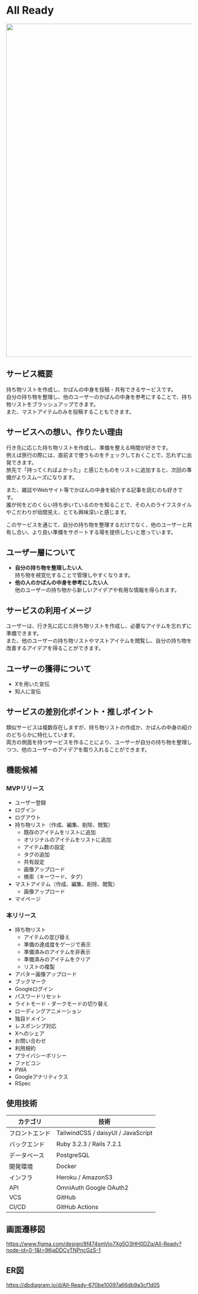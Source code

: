 # All Ready

<img src="https://www.allready.jp/assets/ogp-b4d87c539fa6e51863d052081489dc7407781bee9999e42efe21ecb3068db31a.png" width="900px" />

## サービス概要

持ち物リストを作成し、かばんの中身を投稿・共有できるサービスです。<br>
自分の持ち物を整理し、他のユーザーのかばんの中身を参考にすることで、持ち物リストをブラッシュアップできます。<br>
また、マストアイテムのみを投稿することもできます。

## サービスへの想い、作りたい理由

行き先に応じた持ち物リストを作成し、準備を整える時間が好きです。<br>
例えば旅行の際には、直前まで使うものをチェックしておくことで、忘れずに出発できます。<br>
旅先で「持ってくればよかった」と感じたものをリストに追加すると、次回の準備がよりスムーズになります。

また、雑誌やWebサイト等でかばんの中身を紹介する記事を読むのも好きです。<br>
誰が何をどのくらい持ち歩いているのかを知ることで、その人のライフスタイルやこだわりが垣間見え、とても興味深いと感じます。<br>

このサービスを通じて、自分の持ち物を整理するだけでなく、他のユーザーと共有し合い、より良い準備をサポートする場を提供したいと思っています。

## ユーザー層について

- **自分の持ち物を整理したい人**<br>
持ち物を視覚化することで管理しやすくなります。
- **他の人のかばんの中身を参考にしたい人**<br>
他のユーザーの持ち物から新しいアイデアや有用な情報を得られます。

## サービスの利用イメージ

ユーザーは、行き先に応じた持ち物リストを作成し、必要なアイテムを忘れずに準備できます。<br>
また、他のユーザーの持ち物リストやマストアイテムを閲覧し、自分の持ち物を改善するアイデアを得ることができます。

## ユーザーの獲得について

- Xを用いた宣伝
- 知人に宣伝

## サービスの差別化ポイント・推しポイント

類似サービスは複数存在しますが、持ち物リストの作成か、かばんの中身の紹介のどちらかに特化しています。<br>
両方の側面を持つサービスを作ることにより、ユーザーが自分の持ち物を整理しつつ、他のユーザーのアイデアを取り入れることができます。

## 機能候補

### MVPリリース

- ユーザー登録
- ログイン
- ログアウト
- 持ち物リスト（作成、編集、削除、閲覧）
    - 既存のアイテムをリストに追加
    - オリジナルのアイテムをリストに追加
    - アイテム数の設定
    - タグの追加
    - 共有設定
    - 画像アップロード
    - 検索（キーワード、タグ）
- マストアイテム（作成、編集、削除、閲覧）
    - 画像アップロード
- マイページ

### 本リリース

- 持ち物リスト
    - アイテムの並び替え
    - 準備の達成度をゲージで表示
    - 準備済みのアイテムを非表示
    - 準備済みのアイテムをクリア
    - リストの複製
- アバター画像アップロード
- ブックマーク
- Googleログイン
- パスワードリセット
- ライトモード・ダークモードの切り替え
- ローディングアニメーション
- 独自ドメイン
- レスポンシブ対応
- Xへのシェア
- お問い合わせ
- 利用規約
- プライバシーポリシー
- ファビコン
- PWA
- Googleアナリティクス
- RSpec

## 使用技術

| カテゴリ | 技術 |
| --- | --- |
| フロントエンド | TailwindCSS / daisyUI / JavaScript
| バックエンド | Ruby 3.2.3 / Rails 7.2.1 |
| データベース | PostgreSQL |
| 開発環境 | Docker |
| インフラ | Heroku / AmazonS3 |
| API | OmniAuth Google OAuth2 |
| VCS | GitHub |
| CI/CD | GitHub Actions |

## 画面遷移図
https://www.figma.com/design/8f474smVjo7Xg5O3HH0DZq/All-Ready?node-id=0-1&t=96jaDDCyTNPncGzS-1

## ER図
https://dbdiagram.io/d/All-Ready-670be10097a66db9a3cf1d05
